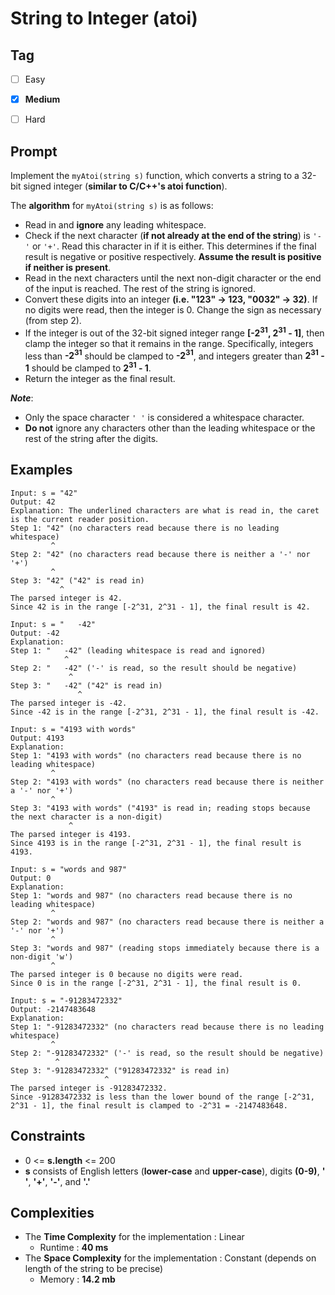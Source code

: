 # String to Integer (atoi)
## Tag
- [ ] Easy  
- [x] **Medium**  
- [ ] Hard  
  

## Prompt
Implement the `myAtoi(string s)` function, which converts a string to a 32-bit signed integer (**similar to C/C++'s atoi function**).  

The **algorithm** for `myAtoi(string s)` is as follows:

* Read in and **ignore** any leading whitespace.
* Check if the next character (**if not already at the end of the string**) is `'-'` or `'+'`. Read this character in if it is either. This determines if the final result is negative or positive respectively. **Assume the result is positive if neither is present**.
* Read in the next characters until the next non-digit character or the end of the input is reached. The rest of the string is ignored.
* Convert these digits into an integer **(i.e. "123" -> 123, "0032" -> 32)**. If no digits were read, then the integer is 0. Change the sign as necessary (from step 2).
* If the integer is out of the 32-bit signed integer range **[-2<sup>31</sup>, 2<sup>31</sup> - 1]**, then clamp the integer so that it remains in the range. Specifically, integers less than **-2<sup>31</sup>** should be clamped to **-2<sup>31</sup>**, and integers greater than **2<sup>31</sup> - 1** should be clamped to **2<sup>31</sup> - 1**.
* Return the integer as the final result.  
  
**_Note_**:  

* Only the space character `' '` is considered a whitespace character.
* **Do not** ignore any characters other than the leading whitespace or the rest of the string after the digits.  
  
## Examples
```
Input: s = "42"
Output: 42
Explanation: The underlined characters are what is read in, the caret is the current reader position.
Step 1: "42" (no characters read because there is no leading whitespace)
         ^
Step 2: "42" (no characters read because there is neither a '-' nor '+')
         ^
Step 3: "42" ("42" is read in)
           ^
The parsed integer is 42.
Since 42 is in the range [-2^31, 2^31 - 1], the final result is 42.
```
```
Input: s = "   -42"
Output: -42
Explanation:
Step 1: "   -42" (leading whitespace is read and ignored)
            ^
Step 2: "   -42" ('-' is read, so the result should be negative)
             ^
Step 3: "   -42" ("42" is read in)
               ^
The parsed integer is -42.
Since -42 is in the range [-2^31, 2^31 - 1], the final result is -42.
```
```
Input: s = "4193 with words"
Output: 4193
Explanation:
Step 1: "4193 with words" (no characters read because there is no leading whitespace)
         ^
Step 2: "4193 with words" (no characters read because there is neither a '-' nor '+')
         ^
Step 3: "4193 with words" ("4193" is read in; reading stops because the next character is a non-digit)
             ^
The parsed integer is 4193.
Since 4193 is in the range [-2^31, 2^31 - 1], the final result is 4193.
```
```
Input: s = "words and 987"
Output: 0
Explanation:
Step 1: "words and 987" (no characters read because there is no leading whitespace)
         ^
Step 2: "words and 987" (no characters read because there is neither a '-' nor '+')
         ^
Step 3: "words and 987" (reading stops immediately because there is a non-digit 'w')
         ^
The parsed integer is 0 because no digits were read.
Since 0 is in the range [-2^31, 2^31 - 1], the final result is 0.
```
```
Input: s = "-91283472332"
Output: -2147483648
Explanation:
Step 1: "-91283472332" (no characters read because there is no leading whitespace)
         ^
Step 2: "-91283472332" ('-' is read, so the result should be negative)
          ^
Step 3: "-91283472332" ("91283472332" is read in)
                     ^
The parsed integer is -91283472332.
Since -91283472332 is less than the lower bound of the range [-2^31, 2^31 - 1], the final result is clamped to -2^31 = -2147483648.
```
  
## Constraints
* 0 <= **s.length** <= 200
* **s** consists of English letters (**lower-case** and **upper-case**), digits **(0-9)**, **' '**, **'+'**, **'-'**, and **'.'**  
  
## Complexities
* The **Time Complexity** for the implementation : Linear
  * Runtime : **40 ms**  
* The **Space Complexity** for the implementation : Constant (depends on length of the string to be precise)
  * Memory : **14.2 mb**
